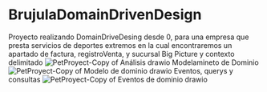 # BrujulaDomainDrivenDesign
Proyecto realizando DomainDriveDesing desde 0, para una empresa que presta servicios de deportes extremos en la cual encontraremos un apartado de factura, registroVenta, y sucursal
Big Picture y contexto delimitado
![PetProyect-Copy of Análisis  drawio](https://user-images.githubusercontent.com/62584398/147462862-1e2b94b1-c79c-45c6-a2c7-67a7b7c02a28.png)
Modelamineto de Dominio
![PetProyect-Copy of Modelo de dominio drawio](https://user-images.githubusercontent.com/62584398/147462932-8ce5ffde-84fa-490b-817a-cae83f0adf61.png)
Eventos, querys y consultas
![PetProyect-Copy of Eventos de dominio drawio](https://user-images.githubusercontent.com/62584398/147462980-08cd3074-fc33-4b25-9784-57de6fd97784.png)
